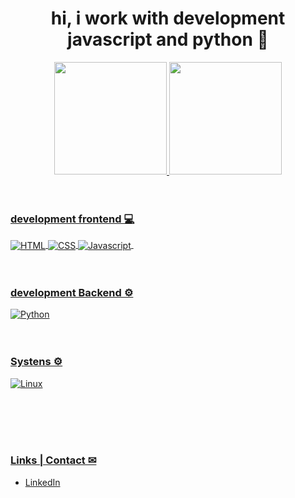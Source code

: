 <div align="center">
  <h1> hi, i work with development javascript and python 🚀</h1>
</div>

<div align="center">
  <a href="https://github.com/thiagofontesnet">
  <img height="180em" src="https://github-readme-stats.vercel.app/api?username=thiagofontesnet&show_icons=true&theme=ocean_dark&include_all_commits=true&count_private=true"/>
  <img height="180em" src="https://github-readme-stats.vercel.app/api/top-langs/?username=thiagofontesnet&layout=compact&langs_count=7&theme=ocean_dark"/>
</div><br/><br/>

<div>
  <h3>development frontend 💻</h3>
  <img align="center" alt="HTML" src="https://img.shields.io/badge/HTML-239120?style=for-the-badge&logo=html5&logoColor=white">
  <img align="center" alt="CSS" src="https://img.shields.io/badge/CSS-239120?&style=for-the-badge&logo=css3&logoColor=white">
  <img align="center" alt="Javascript" src="https://img.shields.io/badge/JavaScript-F7DF1E?style=for-the-badge&logo=javascript&logoColor=black">
  <img align="center" alt="" src="https://img.shields.io/badge/React-20232A?style=for-the-badge&logo=react&logoColor=61DAFB">
</div><br/><br/>

<div>
  <h3>development Backend ⚙</h3>
  <img align="center" alt="Python" src="https://img.shields.io/badge/Python-14354C?style=for-the-badge&logo=python&logoColor=white">
  
</div><br/><br/>
  
<div>
  <h3>Systens ⚙</h3>
  <img align="center" alt="Linux" src="https://img.shields.io/badge/Linux-FCC624?style=for-the-badge&logo=linux&logoColor=black">
</div><br/><br/>


<br/><br/>

### Links | Contact ✉
- [LinkedIn](https://www.linkedin.com/in/thiagofontesnet/)<br/>



  <img align="center" alt="" src="">

